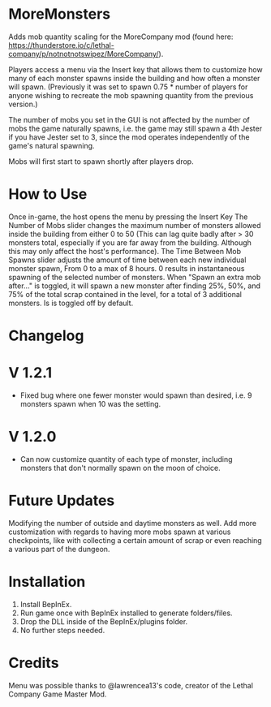 # MoreMonsters
Adds mob quantity scaling for the MoreCompany mod (found here: https://thunderstore.io/c/lethal-company/p/notnotnotswipez/MoreCompany/).

Players access a menu via the Insert key that allows them to customize how many of each monster spawns inside the building and how often a monster will spawn.
(Previously it was set to spawn 0.75 * number of players for anyone wishing to recreate the mob spawning quantity from the previous version.)

The number of mobs you set in the GUI is not affected by the number of mobs the game naturally spawns, i.e. the game may still spawn a 4th Jester if you have Jester set to 3, since the mod 
operates independently of the game's natural spawning.

Mobs will first start to spawn shortly after players drop.

# How to Use
Once in-game, the host opens the menu by pressing the Insert Key
The Number of Mobs slider changes the maximum number of monsters allowed inside the building from either 0 to 50 (This can lag quite badly after > 30 monsters total, especially if you are far away from the building.
Although this may only affect the host's performance).
The Time Between Mob Spawns slider adjusts the amount of time between each new individual monster spawn, From 0 to a max of 8 hours. 0 results in instantaneous spawning of the selected number of monsters.
When "Spawn an extra mob after..." is toggled, it will spawn a new monster after finding 25%, 50%, and 75% of the total scrap contained in the level, for a total of 3 additional monsters. Is is toggled off by default.

# Changelog

# V 1.2.1
- Fixed bug where one fewer monster would spawn than desired, i.e. 9 monsters spawn when 10 was the setting.
# V 1.2.0
- Can now customize quantity of each type of monster, including monsters that don't normally spawn on the moon of choice.

# Future Updates
Modifying the number of outside and daytime monsters as well.
Add more customization with regards to having more mobs spawn at various checkpoints, like with collecting
a certain amount of scrap or even reaching a various part of the dungeon.

# Installation
1. Install BepInEx.
2. Run game once with BepInEx installed to generate folders/files.
3. Drop the DLL inside of the BepInEx/plugins folder.
4. No further steps needed.

# Credits
Menu was possible thanks to @lawrencea13's code, creator of the Lethal Company Game Master Mod.
